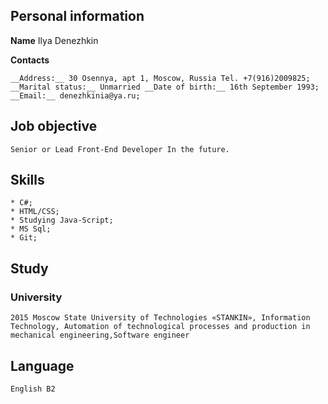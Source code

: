 ## Personal information

**Name** Ilya Denezhkin

**Contacts**

```
__Address:__ 30 Osennya, apt 1, Moscow, Russia Tel. +7(916)2009825; __Marital status:__ Unmarried __Date of birth:__ 16th September 1993; __Email:__ denezhkinia@ya.ru;
```

## Job objective

```
Senior or Lead Front-End Developer In the future.
```

## Skills

```
* C#;
* HTML/CSS;
* Studying Java-Script;
* MS Sql;
* Git;
```

## Study

### University

```
2015 Moscow State University of Technologies «STANKIN», Information Technology, Automation of technological processes and production in mechanical engineering,Software engineer
```

## Language

```
English B2 
```
